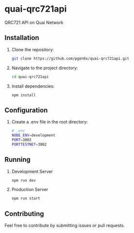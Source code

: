 # quai-qrc721api

QRC721 API on Quai Network

## Installation

1. Clone the repository:

   ```bash
   git clone https://github.com/pgen0x/quai-qrc721api.git
   ```

2. Navigate to the project directory:

   ```bash
   cd quai-qrc721api
   ```

3. Install dependencies:

   ```bash
   npm install
   ```

## Configuration

1. Create a .env file in the root directory:

   ```bash
   # .env
   NODE_ENV=development
   PORT=3003
   PORTTESTNET=3002
   ```

## Running

1. Development Server

   ```bash
   npm run dev

   ```

2. Production Server

   ```bash
   npm run start
   ```

##

## Contributing

Feel free to contribute by submitting issues or pull requests.
